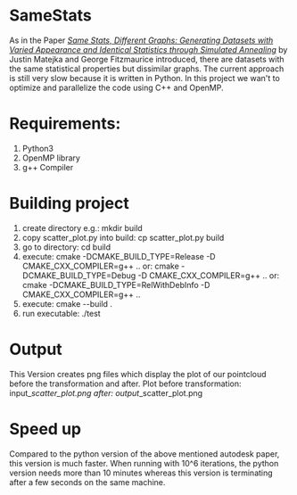 # SameStats

As in the Paper [*Same Stats, Different Graphs: Generating Datasets with Varied Appearance and Identical Statistics through Simulated Annealing*](https://www.autodesk.com/research/publications/same-stats-different-graphs) by Justin Matejka and George Fitzmaurice introduced, there are datasets with the same statistical properties but dissimilar graphs. The current approach is still very slow because it is written in Python. In this project we wan't to optimize and parallelize the code using C++ and OpenMP.

# Requirements:
1. Python3
2. OpenMP library
3. g++ Compiler

# Building project
1. create directory e.g.: mkdir build
2. copy scatter_plot.py into build: cp scatter_plot.py build
3. go to directory: cd build 
4. execute: cmake -DCMAKE_BUILD_TYPE=Release -D CMAKE_CXX_COMPILER=g++ ..
        or: cmake -DCMAKE_BUILD_TYPE=Debug -D CMAKE_CXX_COMPILER=g++ ..
        or: cmake -DCMAKE_BUILD_TYPE=RelWithDebInfo -D CMAKE_CXX_COMPILER=g++ ..
5. execute: cmake --build .
6. run executable: ./test

# Output
This Version creates png files which display the plot of our pointcloud before the transformation and after. 
Plot before transformation: input_<shape>_scatter_plot.png
                     after: output_<shape>_scatter_plot.png

# Speed up
Compared to the python version of the above mentioned autodesk paper, this version is much faster.
When running with 10^6 iterations, the python version needs more than 10 minutes whereas this version is terminating after a few seconds on the same machine. 

